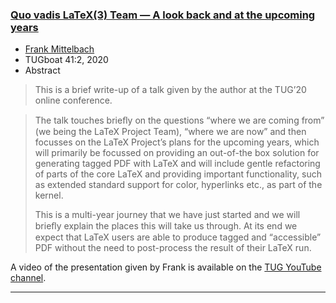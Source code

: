 

### <a href="{{site.baseurl}}/publications/2020-FMi-TUB-tb128mitt-quovadis.pdf" target="_blank" onclick="vgwPixelCall('');">Quo vadis LaTeX(3) Team — A look back and at the upcoming years</a>

+ [Frank Mittelbach]({{site.baseurl}}/about/team/#frank-mittelbach)
+ TUGboat 41:2, 2020 
+ Abstract
> This is a brief write-up of a talk given by the author at the TUG’20 online conference.
>

> The talk touches brieﬂy on the questions “where we are coming
> from” (we being the LaTeX Project Team), “where we are now” and
> then focusses on the LaTeX Project’s plans for the upcoming
> years, which will primarily be focussed on providing an out-of-the
> box solution for generating tagged PDF with LaTeX and will include
> gentle refactoring of parts of the core LaTeX and providing
> important functionality, such as extended standard support for
> color, hyperlinks etc., as part of the kernel.
>
> This is a multi-year journey that we have just started and we will
> brieﬂy explain the places this will take us through. At its end we
> expect that LaTeX users are able to produce tagged and
> “accessible” PDF without the need to post-process the result of
> their LaTeX run.


A video of the presentation given by Frank is available on the [TUG YouTube channel](https://youtu.be/zNci4lcb8Vo).

***

